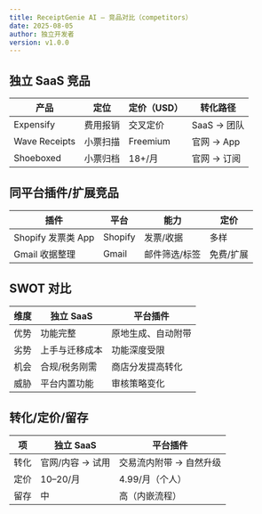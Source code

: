 ```yaml
---
title: ReceiptGenie AI — 竞品对比（competitors）
date: 2025-08-05
author: 独立开发者
version: v1.0.0
---
```


## 独立 SaaS 竞品

| 产品 | 定位 | 定价（USD） | 转化路径 |
|---|---|---|---|
| Expensify | 费用报销 | 交叉定价 | SaaS → 团队 |
| Wave Receipts | 小票扫描 | Freemium | 官网 → App |
| Shoeboxed | 小票归档 | 18+/月 | 官网 → 订阅 |

## 同平台插件/扩展竞品

| 插件 | 平台 | 能力 | 定价 |
|---|---|---|---|
| Shopify 发票类 App | Shopify | 发票/收据 | 多样 |
| Gmail 收据整理 | Gmail | 邮件筛选/标签 | 免费/扩展 |

## SWOT 对比

| 维度 | 独立 SaaS | 平台插件 |
|---|---|---|
| 优势 | 功能完整 | 原地生成、自动附带 |
| 劣势 | 上手与迁移成本 | 功能深度受限 |
| 机会 | 合规/税务刚需 | 商店分发提高转化 |
| 威胁 | 平台内置功能 | 审核策略变化 |

## 转化/定价/留存

| 项 | 独立 SaaS | 平台插件 |
|---|---|---|
| 转化 | 官网/内容 → 试用 | 交易流内附带 → 自然升级 |
| 定价 | 10–20/月 | 4.99/月（个人） |
| 留存 | 中 | 高（内嵌流程） |

